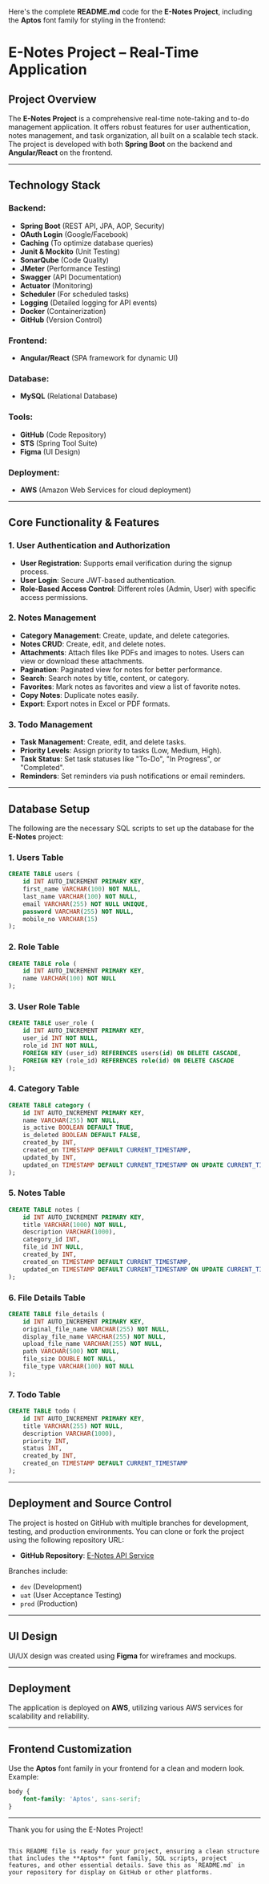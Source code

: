 Here's the complete **README.md** code for the **E-Notes Project**, including the **Aptos** font family for styling in the frontend:

# E-Notes Project – Real-Time Application

## Project Overview

The **E-Notes Project** is a comprehensive real-time note-taking and to-do management application. It offers robust features for user authentication, notes management, and task organization, all built on a scalable tech stack. The project is developed with both **Spring Boot** on the backend and **Angular/React** on the frontend.

---

## Technology Stack

### Backend:
- **Spring Boot** (REST API, JPA, AOP, Security)
- **OAuth Login** (Google/Facebook)
- **Caching** (To optimize database queries)
- **Junit & Mockito** (Unit Testing)
- **SonarQube** (Code Quality)
- **JMeter** (Performance Testing)
- **Swagger** (API Documentation)
- **Actuator** (Monitoring)
- **Scheduler** (For scheduled tasks)
- **Logging** (Detailed logging for API events)
- **Docker** (Containerization)
- **GitHub** (Version Control)

### Frontend:
- **Angular/React** (SPA framework for dynamic UI)

### Database:
- **MySQL** (Relational Database)

### Tools:
- **GitHub** (Code Repository)
- **STS** (Spring Tool Suite)
- **Figma** (UI Design)

### Deployment:
- **AWS** (Amazon Web Services for cloud deployment)

---

## Core Functionality & Features

### 1. **User Authentication and Authorization**
- **User Registration**: Supports email verification during the signup process.
- **User Login**: Secure JWT-based authentication.
- **Role-Based Access Control**: Different roles (Admin, User) with specific access permissions.

### 2. **Notes Management**
- **Category Management**: Create, update, and delete categories.
- **Notes CRUD**: Create, edit, and delete notes.
- **Attachments**: Attach files like PDFs and images to notes. Users can view or download these attachments.
- **Pagination**: Paginated view for notes for better performance.
- **Search**: Search notes by title, content, or category.
- **Favorites**: Mark notes as favorites and view a list of favorite notes.
- **Copy Notes**: Duplicate notes easily.
- **Export**: Export notes in Excel or PDF formats.

### 3. **Todo Management**
- **Task Management**: Create, edit, and delete tasks.
- **Priority Levels**: Assign priority to tasks (Low, Medium, High).
- **Task Status**: Set task statuses like "To-Do", "In Progress", or "Completed".
- **Reminders**: Set reminders via push notifications or email reminders.

---

## Database Setup

The following are the necessary SQL scripts to set up the database for the **E-Notes** project:

### 1. **Users Table**
```sql
CREATE TABLE users (
    id INT AUTO_INCREMENT PRIMARY KEY,
    first_name VARCHAR(100) NOT NULL,
    last_name VARCHAR(100) NOT NULL,
    email VARCHAR(255) NOT NULL UNIQUE,
    password VARCHAR(255) NOT NULL,
    mobile_no VARCHAR(15)
);
```

### 2. **Role Table**
```sql
CREATE TABLE role (
    id INT AUTO_INCREMENT PRIMARY KEY,
    name VARCHAR(100) NOT NULL
);
```

### 3. **User Role Table**
```sql
CREATE TABLE user_role (
    id INT AUTO_INCREMENT PRIMARY KEY,
    user_id INT NOT NULL,
    role_id INT NOT NULL,
    FOREIGN KEY (user_id) REFERENCES users(id) ON DELETE CASCADE,
    FOREIGN KEY (role_id) REFERENCES role(id) ON DELETE CASCADE
);
```

### 4. **Category Table**
```sql
CREATE TABLE category (
    id INT AUTO_INCREMENT PRIMARY KEY,
    name VARCHAR(255) NOT NULL,
    is_active BOOLEAN DEFAULT TRUE,
    is_deleted BOOLEAN DEFAULT FALSE,
    created_by INT,
    created_on TIMESTAMP DEFAULT CURRENT_TIMESTAMP,
    updated_by INT,
    updated_on TIMESTAMP DEFAULT CURRENT_TIMESTAMP ON UPDATE CURRENT_TIMESTAMP NOT NULL
);
```

### 5. **Notes Table**
```sql
CREATE TABLE notes (
    id INT AUTO_INCREMENT PRIMARY KEY,
    title VARCHAR(1000) NOT NULL,
    description VARCHAR(1000),
    category_id INT,
    file_id INT NULL,
    created_by INT,
    created_on TIMESTAMP DEFAULT CURRENT_TIMESTAMP,
    updated_on TIMESTAMP DEFAULT CURRENT_TIMESTAMP ON UPDATE CURRENT_TIMESTAMP
);
```

### 6. **File Details Table**
```sql
CREATE TABLE file_details (
    id INT AUTO_INCREMENT PRIMARY KEY,
    original_file_name VARCHAR(255) NOT NULL,
    display_file_name VARCHAR(255) NOT NULL,
    upload_file_name VARCHAR(255) NOT NULL,
    path VARCHAR(500) NOT NULL,
    file_size DOUBLE NOT NULL,
    file_type VARCHAR(100) NOT NULL
);
```

### 7. **Todo Table**
```sql
CREATE TABLE todo (
    id INT AUTO_INCREMENT PRIMARY KEY,
    title VARCHAR(255) NOT NULL,
    description VARCHAR(1000),
    priority INT,
    status INT,
    created_by INT,
    created_on TIMESTAMP DEFAULT CURRENT_TIMESTAMP
);
```

---

## Deployment and Source Control

The project is hosted on GitHub with multiple branches for development, testing, and production environments. You can clone or fork the project using the following repository URL:

- **GitHub Repository**: [E-Notes API Service](https://github.com/shivaakira12/enotes-api-service.git)

Branches include:
- `dev` (Development)
- `uat` (User Acceptance Testing)
- `prod` (Production)

---

## UI Design
UI/UX design was created using **Figma** for wireframes and mockups.

---

## Deployment

The application is deployed on **AWS**, utilizing various AWS services for scalability and reliability.

---

## Frontend Customization

Use the **Aptos** font family in your frontend for a clean and modern look. Example:

```css
body {
    font-family: 'Aptos', sans-serif;
}
```

---

Thank you for using the E-Notes Project!
```

This README file is ready for your project, ensuring a clean structure that includes the **Aptos** font family, SQL scripts, project features, and other essential details. Save this as `README.md` in your repository for display on GitHub or other platforms.

